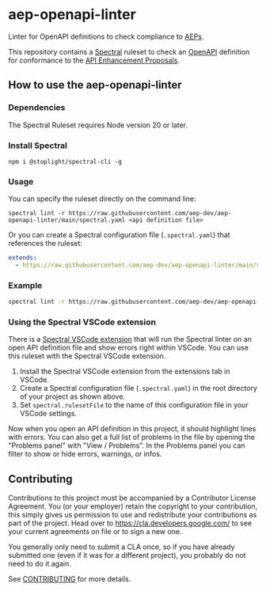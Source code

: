 # aep-openapi-linter

Linter for OpenAPI definitions to check compliance to [AEPs].

This repository contains a [Spectral](https://github.com/stoplightio/spectral)
ruleset to check an [OpenAPI] definition for conformance to the [API
Enhancement Proposals].

[AEPs]: https://aep.dev
[API Enhancement Proposals]: https://aep.dev
[OpenAPI]: https://www.openapis.org/

## How to use the aep-openapi-linter

### Dependencies

The Spectral Ruleset requires Node version 20 or later.

### Install Spectral

`npm i @stoplight/spectral-cli -g`

### Usage

You can specify the ruleset directly on the command line:

`spectral lint -r https://raw.githubusercontent.com/aep-dev/aep-openapi-linter/main/spectral.yaml <api definition file>`

Or you can create a Spectral configuration file (`.spectral.yaml`) that
references the ruleset:

```yaml
extends:
  - https://raw.githubusercontent.com/aep-dev/aep-openapi-linter/main/spectral.yaml
```

### Example

```bash
spectral lint -r https://raw.githubusercontent.com/aep-dev/aep-openapi-linter/main/spectral.yaml petstore.yaml
```

### Using the Spectral VSCode extension

There is a
[Spectral VSCode extension](https://marketplace.visualstudio.com/items?itemName=stoplight.spectral)
that will run the Spectral linter on an open API definition file and show
errors right within VSCode. You can use this ruleset with the Spectral VSCode
extension.

1. Install the Spectral VSCode extension from the extensions tab in VSCode.
2. Create a Spectral configuration file (`.spectral.yaml`) in the root
   directory of your project as shown above.
3. Set `spectral.rulesetFile` to the name of this configuration file in your
   VSCode settings.

Now when you open an API definition in this project, it should highlight lines
with errors. You can also get a full list of problems in the file by opening
the "Problems panel" with "View / Problems". In the Problems panel you can
filter to show or hide errors, warnings, or infos.

## Contributing

Contributions to this project must be accompanied by a Contributor License
Agreement. You (or your employer) retain the copyright to your contribution,
this simply gives us permission to use and redistribute your contributions as
part of the project. Head over to <https://cla.developers.google.com/> to see
your current agreements on file or to sign a new one.

You generally only need to submit a CLA once, so if you have already submitted
one (even if it was for a different project), you probably do not need to do it
again.

See [CONTRIBUTING](./CONTRIBUTING.md) for more details.
